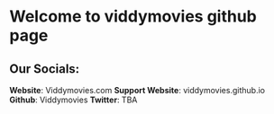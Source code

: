 # Welcome to viddymovies github page
## Our Socials:
**Website**: Viddymovies.com
**Support Website**: viddymovies.github.io
**Github**: Viddymovies
**Twitter**: TBA
